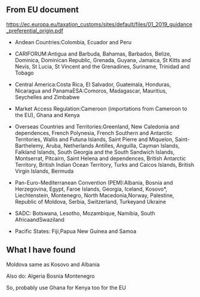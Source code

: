 ## From EU document

https://ec.europa.eu/taxation_customs/sites/default/files/01_2019_guidance_preferential_origin.pdf


- Andean Countries:Colombia, Ecuador and Peru

- CARIFORUM:Antigua and Barbuda, Bahamas, Barbados, Belize, Dominica, Dominican Republic, Grenada, Guyana, Jamaica, St Kitts and Nevis, St Lucia, St Vincent and the Grenadines, Suriname, Trinidad and Tobago

- Central America:Costa Rica, El Salvador, Guatemala, Honduras, Nicaragua and PanamaESA:Comoros, Madagascar, Mauritius, Seychelles and Zimbabwe

- Market Access Regulation:Cameroon (importations from Cameroon to the EU), Ghana and Kenya

- Overseas Countries and Territories:Greenland, New Caledonia and dependences, French Polynesia, French Southern and Antarctic Territories, Wallis and Futuna Islands, Saint Pierre and Miquelon, Saint-Barthelemy, Aruba, Netherlands Antilles, Anguilla, Cayman Islands, Falkland Islands, South Georgia and the South Sandwich Islands, Montserrat, Pitcairn, Saint Helena and dependences, British Antarctic Territory, British Indian Ocean Territory, Turks and Caicos Islands, British Virgin Islands, Bermuda

- Pan-Euro-Mediterranean Convention (PEM):Albania, Bosnia and Herzegovina, Egypt, Faroe Islands, Georgia, Iceland, Kosovo*, Liechtenstein, Montenegro, North Macedonia,Norway, Palestine, Republic of Moldova, Serbia, Switzerland, Turkeyand Ukraine

- SADC: Botswana, Lesotho, Mozambique, Namibia, South AfricaandSwaziland

- Pacific States: Fiji,Papua New Guinea and Samoa 



## What I have found
Moldova same as Kosovo and Albania


Also do:
Algeria
Bosnia
Montenegro

So, probably use Ghana for Kenya too for the EU